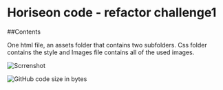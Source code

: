 # Horiseon code - refactor challenge1

##Contents

One html file, an assets folder that contains two subfolders. Css folder contains the style and Images file contains all of the used images. 

![Scrrenshot](https://dragoonkite.github.io/horiseon/)


![GitHub code size in bytes](https://img.shields.io/github/languages/code-size/DragoonKite/horiseon)